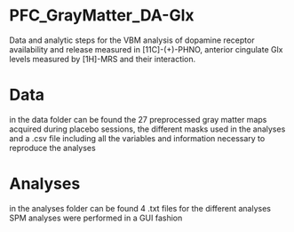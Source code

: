 # PFC_GrayMatter_DA-Glx
Data and analytic steps for the VBM analysis of dopamine receptor availability and release measured in [11C]-(+)-PHNO, anterior cingulate Glx levels measured by [1H]-MRS and their interaction.

# Data
in the data folder can be found the 27 preprocessed gray matter maps acquired during placebo sessions, the different masks used in the analyses and a .csv file including all the variables and information necessary to reproduce the analyses

# Analyses
in the analyses folder can be found 4 .txt files for the different analyses
SPM analyses were performed in a GUI fashion
